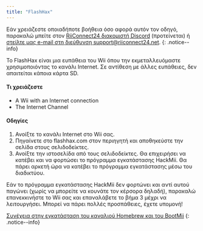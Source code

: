 ```yaml
---
title: "FlashHax"
---
```


Εάν χρειάζεστε οποιαδήποτε βοήθεια όσο αφορά αυτόν τον οδηγό, παρακαλώ μπείτε στον [RiiConnect24 διακομιστή Discord](https://discord.gg/b4Y7jfD) (προτείνεται) ή [στείλτε μας e-mail στη διεύθυνση support@riiconnect24.net](mailto:support@riiconnect24.net).
{: .notice--info}

Το FlashHax είναι μια ευπάθεια του Wii όπου την εκμεταλλευόμαστε χρησιμοποιόντας το κανάλι Internet. Σε αντίθεση με άλλες ευπάθειες, δεν απαιτείται κάποια κάρτα SD.

#### Τι χρειάζεστε

- A Wii with an Internet connection
- The Internet Channel

#### Οδηγίες

1. Ανοίξτε το κανάλι Internet στο Wii σας.
2. Πηγαίνετε στο flashhax.com στον περιηγητή και αποθηκεύστε την σελίδα στους σελιδοδείκτες.
3. Ανοίξτε την ιστοσελίδα από τους σελιδοδείκτες. Θα επιχειρήσει να κατέβει και να φορτώσει το πρόγραμμα εγκατάστασης HackMii. Θα πάρει αρκετή ώρα να κατέβει το πρόγραμμα εγκατάστασης μέσω του διαδικτύου.

Εάν το πρόγραμμα εγκατάστασης HackMii δεν φορτώνει και αντί αυτού παγώνει (χωρίς να μπορείτε να κουνάτε τον κέρσορα δηλαδή), παρακαλώ επανεκκινήστε το Wii σας και επαναλάβετε το βήμα 3 μέχρι να λειτουργήσει. Μπορεί να πάρει πολλές προσπάθειες, έχετε υπομονή!

[Συνέχεια στην εγκατάσταση του καναλιού Homebrew και του BootMii](hbc)
{: .notice--info}
